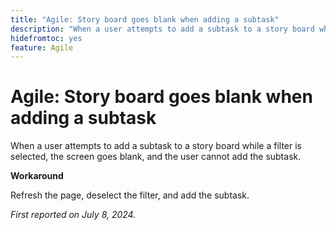 ```yaml
---
title: "Agile: Story board goes blank when adding a subtask"
description: "When a user attempts to add a subtask to a story board while a filter is selected, the screen goes blank, and the user cannot add the subtask."
hidefromtoc: yes
feature: Agile
---
```


# Agile: Story board goes blank when adding a subtask

When a user attempts to add a subtask to a story board while a filter is selected, the screen goes blank, and the user cannot add the subtask.

**Workaround**

Refresh the page, deselect the filter, and add the subtask.

_First reported on July 8, 2024._
